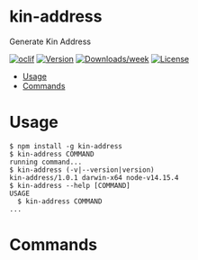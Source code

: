 kin-address
===========

Generate Kin Address

[![oclif](https://img.shields.io/badge/cli-oclif-brightgreen.svg)](https://oclif.io)
[![Version](https://img.shields.io/npm/v/kin-address.svg)](https://npmjs.org/package/kin-address)
[![Downloads/week](https://img.shields.io/npm/dw/kin-address.svg)](https://npmjs.org/package/kin-address)
[![License](https://img.shields.io/npm/l/kin-address.svg)](https://github.com/kintegrate/kin-address/blob/master/package.json)

<!-- toc -->
* [Usage](#usage)
* [Commands](#commands)
<!-- tocstop -->
# Usage
<!-- usage -->
```sh-session
$ npm install -g kin-address
$ kin-address COMMAND
running command...
$ kin-address (-v|--version|version)
kin-address/1.0.1 darwin-x64 node-v14.15.4
$ kin-address --help [COMMAND]
USAGE
  $ kin-address COMMAND
...
```
<!-- usagestop -->
# Commands
<!-- commands -->

<!-- commandsstop -->
